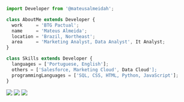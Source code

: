 ```js
import Developer from '@mateusalmeidah';

class AboutMe extends Developer {
  work     = 'BTG Pactual';
  name     = 'Mateus Almeida';
  location = 'Brazil, Northeast';
  area     = 'Marketing Analyst, Data Analyst', It Analyst;
}

class Skills extends Developer {
  languages = ['Portuguese, English'];
  others = ['Salesforce, Marketing Cloud', Data Cloud'];
  programmingLanguages = ['SQL, CSS, HTML, Python, JavaScript'];
}
```

<p align="left">
  <a href="mailto: almeidamateus847@gmail.com" alt="Gmail">
  <img src="https://img.shields.io/badge/-Gmail-FF0000?style=flat-square&labelColor=FF0000&logo=gmail&logoColor=white&link=LINK-DO-SEU-EMAIL" /></a>

  <a href="https://www.linkedin.com/in/mateusalmeidah/" alt="Linkedin">
  <img src="https://img.shields.io/badge/-Linkedin-0e76a8?style=flat-square&logo=Linkedin&logoColor=white&link=LINK-DO-SEU-LINKEDIN" /></a>
  
  <a href="https://www.youtube.com/@Marketcloud_br" alt="Youtube">
  <img src="https://img.shields.io/badge/-Youtube-FF0000?style=flat-square&labelColor=FF0000&logo=youtube&logoColor=white&link=LINK-DO-SEU-YOUTUBE" /></a>
  
</p>  
